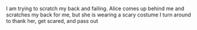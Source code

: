 I am trying to scratch my back and failing.
Alice comes up behind me and scratches my back for me, but she is wearing a scary costume
I turn around to thank her, get scared, and pass out